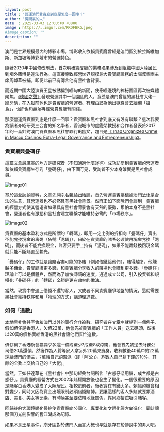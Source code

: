 ```yaml
---
layout: post
title : "營運澳門貴賓廳到底是怎麼一回事？"
author: "房間裏的人"
date  : 2025-03-03 12:00:00 +0800
image : https://i.imgur.com/RRDFBRG.jpeg
#image_caption: ""
description: ""
---
```


澳門是世界規模最大的博彩市場。博彩收入依賴貴賓廳曾經是澳門區別於拉斯維加斯、新加坡等博彩城市的營運特色。

<!--more-->

隨著2020年中國修改刑法，首次明確貴賓廳的業務如果涉及到組織中國大陸居民到境外賭博是違法行為。這直接導致經營世界規模最大貴賓廳業務的太陽城集團主席周焯華被捕，即便此前已有傳言他有黑社會背景。

而近期中國大陸演員王星被誘騙到緬甸的新聞，使泰緬邊境的神秘園區再次被媒體聚焦，[《德國之聲》](https://www.youtube.com/watch?v=FHqQPAg-acM)發現營運其中一個園區的人，竟然是澳門曾經的黑社會大佬─崩牙駒，在入獄前他也是貴賓廳的營運者。有理由認為他出獄後會去緬甸「搵食」，也許也和無法再經營貴賓廳有關係。

那麼營運貴賓廳到底是什麼一回事？貴賓廳和黑社會到底又有沒有聯繫？這次我要為讀者介紹研究三合會的知名學者，香港城市的盧鐡榮教授和合作者發表於2017年的一篇針對澳門貴賓廳和黑社會罪行的舊文，題目是[《Triad Organized Crime in Macau Casinos: Extra-Legal Governance and Entrepreneurship》](https://academic.oup.com/bjc/article-abstract/57/3/589/2623919)。


### 貴賓廳與疊碼仔

這篇文章最厲害的地方是研究者（不知通過什麼途徑）成功訪問到貴賓廳的營運者和依賴貴賓廳生存的「疊碼仔」，由下圖可見，受訪者不少本身確實是黑社會成員。

![image01](https://i.imgur.com/oUDZ3Ps.png)

基於這些訪談資料，文章先開宗名義給出結論，首先營運貴賓廳根據澳門法律是合法的生意，其營運者也不必然具有黑社會背景。然而正如下面我們會談到，貴賓廳的經營方式使其營運者如果具有黑社會背景會有天然的優勢，那怕本身不是黑社會，營運者也有激勵和黑社會建立聯繫才能維持必需的「市場秩序」。

![image02](https://i.imgur.com/gscbFdi.png)

貴賓廳的基本盈利方式是所謂的「轉碼」，即用一定比例的折扣向「疊碼仔」賣出不能兌換現金的籌碼（俗稱「泥碼」），由於在貴賓廳的賭客必須使用現金兌換「泥碼」，而後者不能兌換現金，賭客只要手上持有「泥碼」，如果不能羸錢換回現金碼就只能不斷賭直至輸光。

「疊碼仔」的工作就是讓賭客盡可能的多賭（例如借錢給他們），賭得越多，他賺越多傭金，貴賓廳賺更多錢，和貴賓廳分享收入的賭場也會賺到更多錢。「疊碼仔」理論上可以是個體戶，然而為了加快賺錢的速度，通過成立公司，引入投資者和規模化「疊碼仔」的「轉碼」金額是更有效率的做法。

當然，現實中會遇上借錢不還的客人，又或者不同貴賓廳爭地盤的情況，這就需要黑社會維持秩序和用「物理的方式」講道理追數。


### 如何「追數」

本地黑社會甚至會和澳門以外的同行合作追數。研究者在文章中就提到一個例子，假如債仔是香港人，欠債22萬，他會先被貴賓廳的「工作人員」送去碼頭，然後以20萬的價格賣給香港的黑社會讓他們幫忙追數。

債仔到了香港後會被要求多還一倍或至少7成至8成的錢，他會首先被送去財務公司借20萬還債，然後作為人質等家人拿另外20萬來贖身。收夠數後40萬中的22萬還給澳門的債主，7萬給自己的幫派（即「阿公」)，追數人自己剩下錢的10%，其餘的全數上交給自己的「大佬」。

當然，正如任達華在《黑社會》中那句經典台詞所言「古惑仔唔用腦，成世都是古惑仔」。貴賓廳的經營方式在2002年賭權開放後也發生了變化。一個很重要的原因是賭客由香港人變成了大陸居民。相較於前者，後者實在有錢太多。賴帳的機會相對變少，同時又因為資金出境限制必須借錢賭博。要讓這樣的客人多賭就要靠酒店、美食、美女等元素，有時候甚至要依賴地緣關係，靠同鄉情誼吸引賭客。

回歸後的大環境變化最終使貴賓廳向公司化、專業化和文明化等方向進化，同時讓那個刀光劍影響的舊江湖成為記憶。

如果不是王星事件，崩牙區對於澳門人而言大概也早就是存在於傳說中的男人吧。

<!--END-->